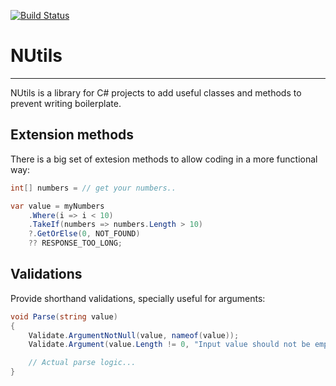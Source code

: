 [![Build Status](https://travis-ci.com/Vraiment/NUtils.svg?branch=master)](https://travis-ci.com/Vraiment/NUtils)

# NUtils
--------

NUtils is a library for C# projects to add useful classes and methods to prevent writing boilerplate.

## Extension methods

There is a big set of extesion methods to allow coding in a more functional way:

```C#
int[] numbers = // get your numbers..

var value = myNumbers
    .Where(i => i < 10)
    .TakeIf(numbers => numbers.Length > 10)
    ?.GetOrElse(0, NOT_FOUND)
    ?? RESPONSE_TOO_LONG;
```

## Validations

Provide shorthand validations, specially useful for arguments:

```C#
void Parse(string value)
{
    Validate.ArgumentNotNull(value, nameof(value));
    Validate.Argument(value.Length != 0, "Input value should not be empty.");

    // Actual parse logic...
}
```

